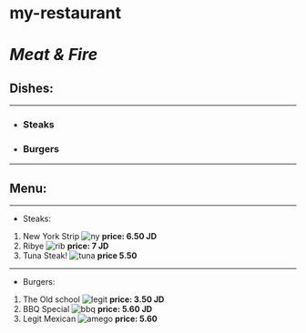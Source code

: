 # my-restaurant
# _Meat & Fire_

## **Dishes:**
---
* ### Steaks
* ### Burgers
---
## **Menu:**
---
* Steaks:
1) New York Strip 
![ny](./pics/s1.png)
**price: 6.50 JD**
2) Ribye
![rib](./pics/s2.jpg)
**price: 7 JD**
3) Tuna Steak!
![tuna](./pics/s3.jpg)
**price 5.50**
---
* Burgers:
1) The Old school
![legit](./pics/b1.jpg)
**price: 3.50 JD**
2) BBQ Special
![bbq](./pics/b2.jpg)
**price: 5.60 JD**
3) Legit Mexican
![amego](./pics/b3.jpg)
**price: 5.60**


